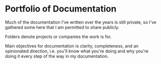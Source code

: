 # Portfolio of Documentation

Much of the documentation I've written over the years is still private, so I've gathered some here that I am permitted to share publicly.  

Folders denote projects or companies the work is for.  

Main objectives for documentation is clarity, completeness, and an opinionated direction, i.e. you'll know what you're doing and why you're doing it every step of the way in my documentation.

